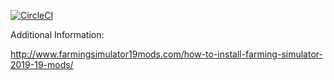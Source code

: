 [![CircleCI](https://circleci.com/gh/FermeCC/ModPackBuilder.svg?style=svg)](https://circleci.com/gh/FermeCC/ModPackBuilder)

Additional Information:

http://www.farmingsimulator19mods.com/how-to-install-farming-simulator-2019-19-mods/
